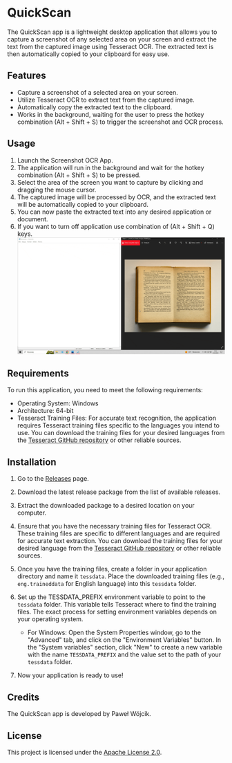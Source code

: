 # QuickScan

The QuickScan app is a lightweight desktop application that allows you to capture a screenshot of any selected area on your screen and extract the text from the captured image using Tesseract OCR. The extracted text is then automatically copied to your clipboard for easy use.

## Features

- Capture a screenshot of a selected area on your screen.
- Utilize Tesseract OCR to extract text from the captured image.
- Automatically copy the extracted text to the clipboard.
- Works in the background, waiting for the user to press the hotkey combination (Alt + Shift + S) to trigger the screenshot and OCR process.

## Usage

1. Launch the Screenshot OCR App.
2. The application will run in the background and wait for the hotkey combination (Alt + Shift + S) to be pressed.
3. Select the area of the screen you want to capture by clicking and dragging the mouse cursor.
4. The captured image will be processed by OCR, and the extracted text will be automatically copied to your clipboard.
5. You can now paste the extracted text into any desired application or document.
6. If you want to turn off application use combination of (Alt + Shift + Q) keys.
![cannot load example](example.gif)

## Requirements

To run this application, you need to meet the following requirements:

- Operating System: Windows
- Architecture: 64-bit
- Tesseract Training Files: For accurate text recognition, the application requires Tesseract training files specific to the languages you intend to use. You can download the training files for your desired languages from the [Tesseract GitHub repository](https://github.com/tesseract-ocr/tessdata) or other reliable sources.


## Installation

1. Go to the [Releases](https://github.com/pawelwuuu/QuickScan/releases) page.

2. Download the latest release package from the list of available releases.

3. Extract the downloaded package to a desired location on your computer.

4. Ensure that you have the necessary training files for Tesseract OCR. These training files are specific to different languages and are required for accurate text extraction. You can download the training files for your desired language from the [Tesseract GitHub repository](https://github.com/tesseract-ocr/tessdata) or other reliable sources.

5. Once you have the training files, create a folder in your application directory and name it `tessdata`. Place the downloaded training files (e.g., `eng.traineddata` for English language) into this `tessdata` folder.

6. Set up the TESSDATA_PREFIX environment variable to point to the `tessdata` folder. This variable tells Tesseract where to find the training files. The exact process for setting environment variables depends on your operating system.
     
   - For Windows:
     Open the System Properties window, go to the "Advanced" tab, and click on the "Environment Variables" button. In the "System variables" section, click "New" to create a new variable with the name `TESSDATA_PREFIX` and the value set to the path of your `tessdata` folder.
     
7. Now your application is ready to use!


## Credits

The QuickScan app is developed by Paweł Wójcik.

## License

This project is licensed under the [Apache License 2.0](LICENSE).

